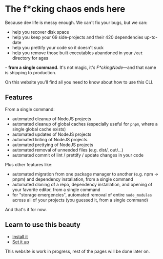 # The f*cking chaos ends here

Because dev life is messy enough. We can't fix your bugs, but we can:

- help you recover disk space
- help you keep your 69 side-projects and their 420 dependencies up-to-date
- help you prettify your code so it doesn't suck
- help you remove those built executables abandoned in your `/out` directory for ages

\- **from a single command.** It's not magic, it's _F\*ckingNode_—and that name is shipping to production.

On this website you'll find all you need to know about how to use this CLI.

## Features

From a single command:

- automated cleanup of NodeJS projects
- automated cleanup of global caches (especially useful for `pnpm`, where a single global cache exists)
- automated updates of NodeJS projects
- automated linting of NodeJS projects
- automated prettying of NodeJS projects
- automated removal of unneeded files (e.g. dist/, out/...)
- automated commit of lint / prettify / update changes in your code

Plus other features like:

- automated migration from one package manager to another (e.g. npm -> pnpm) and dependency installation, from a single command
- automated cloning of a repo, dependency installation, and opening of your favorite editor, from a single command
- for "storage emergencies", automated removal of entire `node_modules` across all of your projects (you guessed it, from a single command)

And that's it for now.

## Learn to use this beauty

- [Install it]("manual/index.md")
- [Set it up]("manual/setup.md")

This website is work in progress, rest of the pages will be done later on.
